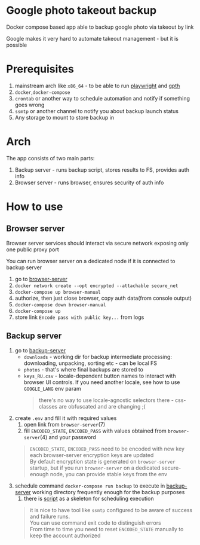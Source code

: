 # Google photo takeout backup
Docker compose based app able to backup google photo via takeout by link

Google makes it very hard to automate takeout management - but it is possible

# Prerequisites
1. mainstream arch like `x86_64` - to be able to run [playwright](https://github.com/microsoft/playwright) and [gpth](https://github.com/TheLastGimbus/GooglePhotosTakeoutHelper)
2. `docker`,`docker-compose`
3. `crontab` or another way to schedule automation and notify if something goes wrong
4. `ssmtp` or another channel to notify you about backup launch status
5. Any storage to mount to store backup in

# Arch
The app consists of two main parts:
1. Backup server - runs backup script, stores results to FS, provides auth info
2. Browser server - runs browser, ensures security of auth info

# How to use

## Browser server
Browser server services should interact via secure network exposing only one public proxy port

You can run browser server on a dedicated node if it is connected to backup server
1. go to [browser-server](./browser-server)
2. `docker network create --opt encrypted --attachable secure_net`
3. `docker-compose up browser-manual`
4. authorize, then just close browser, copy auth data(from console output)
5. `docker-compose down browser-manual`
6. `docker-compose up`
7. store link `Encode pass with public key...` from logs

## Backup server
1. go to [backup-server](./backup-server)
   - `downloads` - working dir for backup intermediate processing: downloading, unpacking, sorting etc - can be local FS
   - `photos` - that's where final backups are stored to
   - `keys_RU.csv` - locale-dependent button names to interact with browser UI controls. If you need another locale, see how to use `GOOGLE_LANG` env param
      > there's no way to use locale-agnostic selectors there - css-classes are obfuscated and are changing ;(
2. create `.env` and fill it with required values
   1. open link from `browser-server`(7)
   2. fill `ENCODED_STATE`, `ENCODED_PASS` with values obtained from `browser-server`(4) and your password
   > `ENCODED_STATE`, `ENCODED_PASS` need to be encoded with new key each browser-server encryption keys are updated  
   > By default encryption state is generated on `browser-server` startup, 
   > but if you run `browser-server` on a dedicated secure-enough node, you can provide stable keys from the env 
3. schedule command `docker-compose run backup` to execute in [backup-server](./backup-server) working directory frequently enough for the backup purposes
   1. there is [script](./backup-server/execute_backup.sh) as a skeleton for scheduling execution
   > it is nice to have tool like `ssmtp` configured to be aware of success and failure runs.  
   > You can use command exit code to distinguish errors  
   > From time to time you need to reset `ENCODED_STATE` manually to keep the account authorized  
